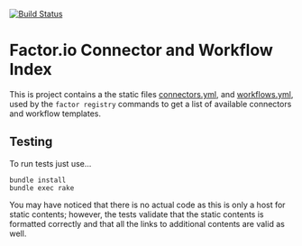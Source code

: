 [![Build Status](https://travis-ci.org/factor-io/index.svg?branch=master)](https://travis-ci.org/factor-io/index)

Factor.io Connector and Workflow Index
=====
This is project contains a the static files [connectors.yml](https://github.com/factor-io/index/blob/master/connectors.yml), and [workflows.yml](https://github.com/factor-io/index/blob/master/workflows.yml), used by the `factor registry` commands to get a list of available connectors and workflow templates.


## Testing
To run tests just use...

    bundle install
    bundle exec rake

You may have noticed that there is no actual code as this is only a host for static contents; however, the tests validate that the static contents is formatted correctly and that all the links to additional contents are valid as well.
